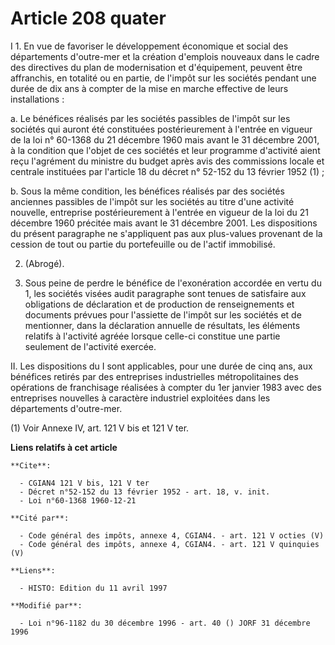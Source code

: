 # Article 208 quater

I 1. En vue de favoriser le développement économique et social des départements d'outre-mer et la création d'emplois nouveaux
dans le cadre des directives du plan de modernisation et d'équipement, peuvent être affranchis, en totalité ou en partie, de
l'impôt sur les sociétés pendant une durée de dix ans à compter de la mise en marche effective de leurs installations :

a. Le bénéfices réalisés par les sociétés passibles de l'impôt sur les sociétés qui auront été constituées postérieurement à
l'entrée en vigueur de la loi n° 60-1368 du 21 décembre 1960 mais avant le 31 décembre 2001, à la condition que l'objet de
ces sociétés et leur programme d'activité aient reçu l'agrément du ministre du budget après avis des commissions locale et
centrale instituées par l'article 18 du décret n° 52-152 du 13 février 1952 (1) ;

b. Sous la même condition, les bénéfices réalisés par des sociétés anciennes passibles de l'impôt sur les sociétés au titre
d'une activité nouvelle, entreprise postérieurement à l'entrée en vigueur de la loi du 21 décembre 1960 précitée mais avant
le 31 décembre 2001. Les dispositions du présent paragraphe ne s'appliquent pas aux plus-values provenant de la cession de
tout ou partie du portefeuille ou de l'actif immobilisé.

2. (Abrogé).

3. Sous peine de perdre le bénéfice de l'exonération accordée en vertu du 1, les sociétés visées audit paragraphe sont tenues
de satisfaire aux obligations de déclaration et de production de renseignements et documents prévues pour l'assiette de
l'impôt sur les sociétés et de mentionner, dans la déclaration annuelle de résultats, les éléments relatifs à l'activité
agréée lorsque celle-ci constitue une partie seulement de l'activité exercée.

II. Les dispositions du I sont applicables, pour une durée de cinq ans, aux bénéfices retirés par des entreprises
industrielles métropolitaines des opérations de franchisage réalisées à compter du 1er janvier 1983 avec des entreprises
nouvelles à caractère industriel exploitées dans les départements d'outre-mer.

(1) Voir Annexe IV, art. 121 V bis et 121 V ter.

**Liens relatifs à cet article**

	**Cite**:

	  - CGIAN4 121 V bis, 121 V ter
	  - Décret n°52-152 du 13 février 1952 - art. 18, v. init.
	  - Loi n°60-1368 1960-12-21

	**Cité par**:

	  - Code général des impôts, annexe 4, CGIAN4. - art. 121 V octies (V)
	  - Code général des impôts, annexe 4, CGIAN4. - art. 121 V quinquies (V)

	**Liens**:

	  - HISTO: Edition du 11 avril 1997

	**Modifié par**:

	  - Loi n°96-1182 du 30 décembre 1996 - art. 40 () JORF 31 décembre 1996

